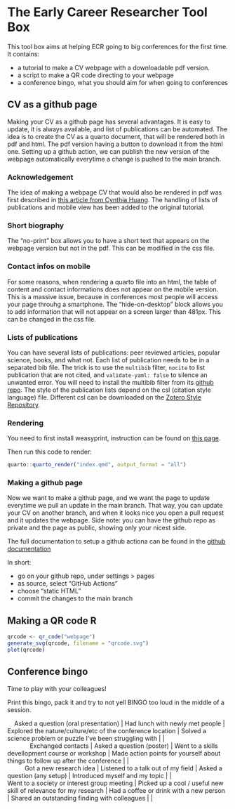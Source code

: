
# The Early Career Researcher Tool Box

This tool box aims at helping ECR going to big conferences for the first
time. It contains:

- a tutorial to make a CV webpage with a downloadable pdf version.
- a script to make a QR code directing to your webpage
- a conference bingo, what you should aim for when going to conferences

## CV as a github page

Making your CV as a github page has several advantages. It is easy to
update, it is always available, and list of publications can be
automated. The idea is to create the CV as a quarto document, that will
be rendered both in pdf and html. The pdf version having a button to
download it from the html one. Setting up a github action, we can
publish the new version of the webpage automatically everytime a change
is pushed to the main branch.

### Acknowledgement

The idea of making a webpage CV that would also be rendered in pdf was
first described in [this article from Cynthia
Huang](https://www.cynthiahqy.com/posts/cv-html-pdf/). The handling of
lists of publications and mobile view has been added to the original
tutorial.

### Short biography

The “no-print” box allows you to have a short text that appears on the
webpage version but not in the pdf. This can be modified in the css
file.

### Contact infos on mobile

For some reasons, when rendering a quarto file into an html, the table
of content and contact informations does not appear on the mobile
version. This is a massive issue, because in conferences most people
will access your page throuhg a smartphone. The “hide-on-desktop” block
allows you to add information that will not appear on a screen larger
than 481px. This can be changed in the css file.

### Lists of publications

You can have several lists of publications: peer reviewed articles,
popular science, books, and what not. Each list of publication needs to
be in a separated bib file. The trick is to use the `multibib` filter,
`nocite` to list publication that are not cited, and
`validate-yaml: false` to silence an unwanted error. You will need to
install the multibib filter from its [github
repo](https://github.com/pandoc-ext/multibib#readme). The style of the
publication lists depend on the csl (citation style language) file.
Different csl can be downloaded on the [Zotero Style
Repository](https://www.zotero.org/styles).

### Rendering

You need to first install weasyprint, instruction can be found on [this
page](https://doc.courtbouillon.org/weasyprint/stable/first_steps.html#installation).

Then run this code to render:

``` r
quarto::quarto_render("index.qmd", output_format = "all")
```

### Making a github page

Now we want to make a github page, and we want the page to update
everytime we pull an update in the main branch. That way, you can update
your CV on another branch, and when it looks nice you open a pull
request and it updates the webpage. Side note: you can have the github
repo as private and the page as public, showing only your nicest side.

The full documentation to setup a github actiona can be found in the
[github
documentation](https://docs.github.com/en/pages/getting-started-with-github-pages/configuring-a-publishing-source-for-your-github-pages-site#publishing-with-a-custom-github-actions-workflow)

In short:

- go on your github repo, under settings \> pages
- as source, select “GitHub Actions”
- choose “static HTML”
- commit the changes to the main branch

## Making a QR code R

``` r
qrcode <- qr_code("webpage")
generate_svg(qrcode, filename = "qrcode.svg")
plot(qrcode)
```

## Conference bingo

Time to play with your colleagues!

Print this bingo, pack it and try to not yell BINGO too loud in the
middle of a session.

    Asked a question (oral presentation) \| Had lunch with newly met
people \| Explored the nature/culture/etc of the conference location \|
Solved a science problem or puzzle I’ve been struggling with \| \|  
             Exchanged contacts \| Asked a question (poster) \| Went to
a skills devellopment course or workshop \| Made action points for
yourself about things to follow up after the conference \| \|  
          Got a new research idea \| Listened to a talk out of my field
\| Asked a question (any setup) \| Introduced myself and my topic \|
\|  
Went to a society or interest group meeting \| Picked up a cool / useful
new skill of relevance for my research \| Had a coffee or drink with a
new person \| Shared an outstanding finding with colleagues \| \|
